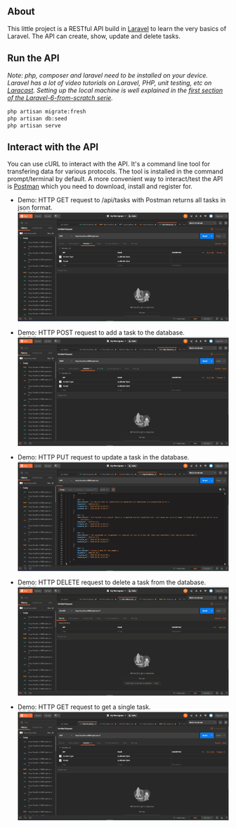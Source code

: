 ## About
This little project is a RESTful API build in [Laravel](https://github.com/laravel/laravel) to learn the very basics of Laravel. The API can create, show, update and delete tasks.

## Run the API
*Note: php, composer and laravel need to be installed on your device. Laravel has a lot of video tutorials on Laravel, PHP, unit testing, etc on [Laracast](https://laracasts.com).*
*Setting up the local machine is well explained in the [first section of the Laravel-6-from-scratch serie](https://laracasts.com/series/laravel-6-from-scratch).*
```
php artisan migrate:fresh
php artisan db:seed
php artisan serve
```

## Interact with the API
You can use cURL to interact with the API. It's a command line tool for transfering data for various protocols. The tool is installed in the command prompt/terminal by default.
A more convenient way to interact/test the API is [Postman](https://www.getpostman.com/) which you need to download, install and register for.

- Demo: HTTP GET request to /api/tasks with Postman returns all tasks in json format.
![HTTP GET request tasks demo](demo/demo_get_tasks.gif)

- Demo: HTTP POST request to add a task to the database.
![HTTP POST request demo](demo/demo_post_task.gif)

- Demo: HTTP PUT request to update a task in the database.
![HTTP PUT request demo](demo/demo_put_task.gif)

- Demo: HTTP DELETE request to delete a task from the database.
![HTTP DELETE request demo](demo/demo_delete_task.gif)

- Demo: HTTP GET request to get a single task.
![HTTP GET request demo](demo/demo_get_task.gif)